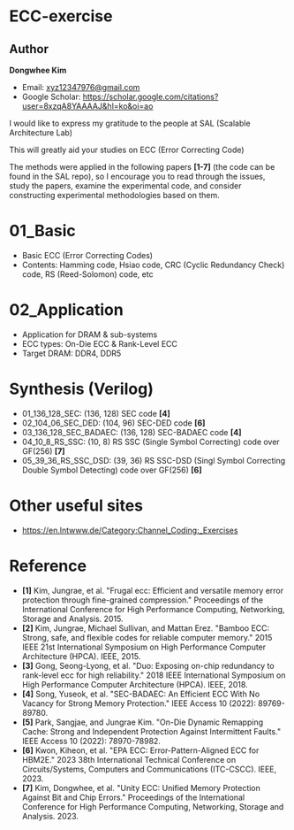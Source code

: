# ECC-exercise

## Author

**Dongwhee Kim** 

- Email: xyz12347976@gmail.com
- Google Scholar: https://scholar.google.com/citations?user=8xzqA8YAAAAJ&hl=ko&oi=ao

I would like to express my gratitude to the people at SAL (Scalable Architecture Lab)

This will greatly aid your studies on ECC (Error Correcting Code)

The methods were applied in the following papers **[1-7]** (the code can be found in the SAL repo), so I encourage you to read through the issues, study the papers, examine the experimental code, and consider constructing experimental methodologies based on them.

# 01_Basic
- Basic ECC (Error Correcting Codes)
- Contents: Hamming code, Hsiao code, CRC (Cyclic Redundancy Check) code, RS (Reed-Solomon) code, etc

# 02_Application
- Application for DRAM & sub-systems
- ECC types: On-Die ECC & Rank-Level ECC
- Target DRAM: DDR4, DDR5

# Synthesis (Verilog)
- 01_136_128_SEC: (136, 128) SEC code **[4]**
- 02_104_06_SEC_DED: (104, 96) SEC-DED code **[6]**
- 03_136_128_SEC_BADAEC: (136, 128) SEC-BADAEC code **[4]**
- 04_10_8_RS_SSC: (10, 8) RS SSC (Single Symbol Correcting) code over GF(256) **[7]**
- 05_39_36_RS_SSC_DSD: (39, 36) RS SSC-DSD (Singl Symbol Correcting Double Symbol Detecting) code over GF(256) **[6]**

# Other useful sites
- https://en.lntwww.de/Category:Channel_Coding:_Exercises

# Reference
- **[1]** Kim, Jungrae, et al. "Frugal ecc: Efficient and versatile memory error protection through fine-grained compression." Proceedings of the International Conference for High Performance Computing, Networking, Storage and Analysis. 2015.
- **[2]** Kim, Jungrae, Michael Sullivan, and Mattan Erez. "Bamboo ECC: Strong, safe, and flexible codes for reliable computer memory." 2015 IEEE 21st International Symposium on High Performance Computer Architecture (HPCA). IEEE, 2015.
- **[3]** Gong, Seong-Lyong, et al. "Duo: Exposing on-chip redundancy to rank-level ecc for high reliability." 2018 IEEE International Symposium on High Performance Computer Architecture (HPCA). IEEE, 2018.
- **[4]** Song, Yuseok, et al. "SEC-BADAEC: An Efficient ECC With No Vacancy for Strong Memory Protection." IEEE Access 10 (2022): 89769-89780.
- **[5]** Park, Sangjae, and Jungrae Kim. "On-Die Dynamic Remapping Cache: Strong and Independent Protection Against Intermittent Faults." IEEE Access 10 (2022): 78970-78982.
- **[6]** Kwon, Kiheon, et al. "EPA ECC: Error-Pattern-Aligned ECC for HBM2E." 2023 38th International Technical Conference on Circuits/Systems, Computers and Communications (ITC-CSCC). IEEE, 2023.
- **[7]** Kim, Dongwhee, et al. "Unity ECC: Unified Memory Protection Against Bit and Chip Errors." Proceedings of the International Conference for High Performance Computing, Networking, Storage and Analysis. 2023.

